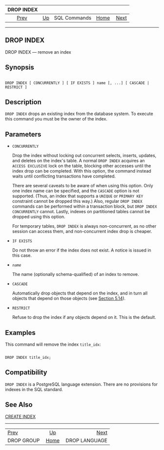 <!--?xml version="1.0" encoding="UTF-8" standalone="no"?-->

|                DROP INDEX                |                                        |              |                                                       |                                                |
| :--------------------------------------: | :------------------------------------- | :----------: | ----------------------------------------------------: | ---------------------------------------------: |
| [Prev](sql-dropgroup.html "DROP GROUP")  | [Up](sql-commands.html "SQL Commands") | SQL Commands | [Home](index.html "PostgreSQL 17devel Documentation") |  [Next](sql-droplanguage.html "DROP LANGUAGE") |

***



## DROP INDEX

DROP INDEX — remove an index

## Synopsis

```

DROP INDEX [ CONCURRENTLY ] [ IF EXISTS ] name [, ...] [ CASCADE | RESTRICT ]
```

## Description

`DROP INDEX` drops an existing index from the database system. To execute this command you must be the owner of the index.

## Parameters

*   `CONCURRENTLY`

    Drop the index without locking out concurrent selects, inserts, updates, and deletes on the index's table. A normal `DROP INDEX` acquires an `ACCESS EXCLUSIVE` lock on the table, blocking other accesses until the index drop can be completed. With this option, the command instead waits until conflicting transactions have completed.

    There are several caveats to be aware of when using this option. Only one index name can be specified, and the `CASCADE` option is not supported. (Thus, an index that supports a `UNIQUE` or `PRIMARY KEY` constraint cannot be dropped this way.) Also, regular `DROP INDEX` commands can be performed within a transaction block, but `DROP INDEX CONCURRENTLY` cannot. Lastly, indexes on partitioned tables cannot be dropped using this option.

    For temporary tables, `DROP INDEX` is always non-concurrent, as no other session can access them, and non-concurrent index drop is cheaper.

*   `IF EXISTS`

    Do not throw an error if the index does not exist. A notice is issued in this case.

*   *`name`*

    The name (optionally schema-qualified) of an index to remove.

*   `CASCADE`

    Automatically drop objects that depend on the index, and in turn all objects that depend on those objects (see [Section 5.14](ddl-depend.html "5.14. Dependency Tracking")).

*   `RESTRICT`

    Refuse to drop the index if any objects depend on it. This is the default.

## Examples

This command will remove the index `title_idx`:

```

DROP INDEX title_idx;
```

## Compatibility

`DROP INDEX` is a PostgreSQL language extension. There are no provisions for indexes in the SQL standard.

## See Also

[CREATE INDEX](sql-createindex.html "CREATE INDEX")

***

|                                          |                                                       |                                                |
| :--------------------------------------- | :---------------------------------------------------: | ---------------------------------------------: |
| [Prev](sql-dropgroup.html "DROP GROUP")  |         [Up](sql-commands.html "SQL Commands")        |  [Next](sql-droplanguage.html "DROP LANGUAGE") |
| DROP GROUP                               | [Home](index.html "PostgreSQL 17devel Documentation") |                                  DROP LANGUAGE |

